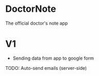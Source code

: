 # DoctorNote
The official doctor's note app


# V1
* Sending data from app to google form

TODO: Auto-send emails (server-side)

